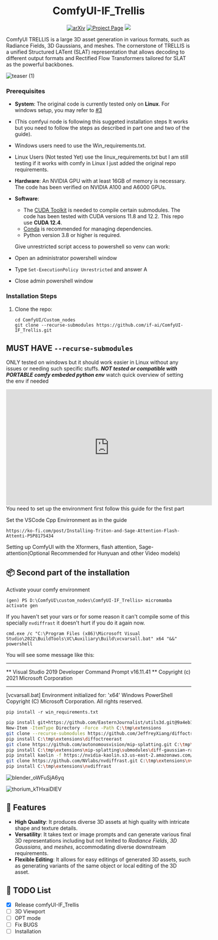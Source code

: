 <h1 align="center">ComfyUI-IF_Trellis</h1>
<p align="center"><a href="https://arxiv.org/abs/2412.01506"><img src='https://img.shields.io/badge/arXiv-Paper-red?logo=arxiv&logoColor=white' alt='arXiv'></a>
<a href='https://trellis3d.github.io'><img src='https://img.shields.io/badge/Project_Page-Website-green?logo=googlechrome&logoColor=white' alt='Project Page'></a>
<a href='https://huggingface.co/spaces/JeffreyXiang/TRELLIS'><img src='https://img.shields.io/badge/%F0%9F%A4%97%20Hugging%20Face-Live_Demo-blue'></a>
</p>
ComfyUI TRELLIS is a large 3D asset generation in various formats, such as Radiance Fields, 3D Gaussians, and meshes. The cornerstone of TRELLIS is a unified Structured LATent (SLAT) representation that allows decoding to different output formats and Rectified Flow Transformers tailored for SLAT as the powerful backbones. 

![teaser (1)](https://github.com/user-attachments/assets/6eee56bd-0936-44a5-b843-be4e87be649f)

### Prerequisites
- **System**: The original code is currently tested only on **Linux**.  For windows setup, you may refer to [#3](https://github.com/microsoft/TRELLIS/issues/3)
- (This comfyui node is following this suggeted installation steps It works but you need to follow the steps as described in part one and two of the guide).
- Windows users need to use the Win_requirements.txt.
- Linux Users (Not tested Yet) use the linux_requirements.txt but I am still testing if it works with comfy in Linux I just added the original repo requirements.  
- **Hardware**: An NVIDIA GPU with at least 16GB of memory is necessary. The code has been verified on NVIDIA A100 and A6000 GPUs.  
- **Software**:   
  - The [CUDA Toolkit](https://developer.nvidia.com/cuda-toolkit-archive) is needed to compile certain submodules. The code has been tested with CUDA versions 11.8 and 12.2.  This repo use **CUDA 12.4**.
  - [Conda](https://docs.anaconda.com/miniconda/install/#quick-command-line-install) is recommended for managing dependencies.  
  - Python version 3.8 or higher is required. 

  Give unrestricted script access to powershell so venv can work:

- Open an administrator powershell window
- Type `Set-ExecutionPolicy Unrestricted` and answer A
- Close admin powershell window

### Installation Steps
1. Clone the repo:
    ```
    cd ComfyUI/Custom_nodes
    git clone --recurse-submodules https://github.com/if-ai/ComfyUI-IF_Trellis.git
    ```
## MUST HAVE `--recurse-submodules`

ONLY tested on windows but it should work easier in Linux without any issues or needing such specific stuffs.
***NOT tested or compatible with PORTABLE comfy embeded python env***
watch quick overview of setting the env if needed
<iframe width="560" height="315" src="https://www.youtube.com/embed/-vEpuYL9I3g" frameborder="0" allow="accelerometer; autoplay; clipboard-write; encrypted-media; gyroscope; picture-in-picture" allowfullscreen></iframe>
You need to set up the environment first
follow this guide for the first part

Set the VSCode Cpp Envirronment as in the guide
  ```
  https://ko-fi.com/post/Installing-Triton-and-Sage-Attention-Flash-Attenti-P5P8175434
  ```
Setting up ComfyUI with the Xformers, flash attention, Sage-attention(Optional Recommended for Hunyuan and other Video models)


<!-- Installation -->
## 📦 Second part of the installation

Activate youur comfy environment
```
(gen) PS D:\ComfyUI\custom_nodes\ComfyUI-IF_Trellis> micromamba activate gen
```
If you haven't set your vars or for some reason it can't compile some of this specially `nvdiffrast`
it doesn't hurt if you do it again now.
```
cmd.exe /c "C:\Program Files (x86)\Microsoft Visual Studio\2022\BuildTools\VC\Auxiliary\Build\vcvarsall.bat" x64 "&&" powershell
```
You will see some message like this:

**********************************************************************
** Visual Studio 2019 Developer Command Prompt v16.11.41
** Copyright (c) 2021 Microsoft Corporation
**********************************************************************
[vcvarsall.bat] Environment initialized for: 'x64'
Windows PowerShell
Copyright (C) Microsoft Corporation. All rights reserved.

```
pip install -r win_requirements.txt
```

```bash
pip install git+https://github.com/EasternJournalist/utils3d.git@9a4eb15e4021b67b12c460c7057d642626897ec8
New-Item -ItemType Directory -Force -Path C:\tmp\extensions
git clone --recurse-submodules https://github.com/JeffreyXiang/diffoctreerast.git C:\tmp\extensions\diffoctreerast
pip install C:\tmp\extensions\diffoctreerast
git clone https://github.com/autonomousvision/mip-splatting.git C:\tmp\extensions\mip-splatting
pip install C:\tmp\extensions\mip-splatting\submodules\diff-gaussian-rasterization\
pip install kaolin -f https://nvidia-kaolin.s3.us-east-2.amazonaws.com/torch-2.4.0_cu121.html
git clone https://github.com/NVlabs/nvdiffrast.git C:\tmp\extensions\nvdiffrast
pip install C:\tmp\extensions\nvdiffrast
```


![blender_oWFuSjA6yq](https://github.com/user-attachments/assets/7d5fb61a-f2f6-4000-ab32-8555d5c6b7da)

![thorium_kTHxaiDIEV](https://github.com/user-attachments/assets/55b95ba4-13c2-4541-ab3a-4cc5750c6727)


## 🌟 Features
- **High Quality**: It produces diverse 3D assets at high quality with intricate shape and texture details.
- **Versatility**: It takes text or image prompts and can generate various final 3D representations including but not limited to *Radiance Fields*, *3D Gaussians*, and *meshes*, accommodating diverse downstream requirements.
- **Flexible Editing**: It allows for easy editings of generated 3D assets, such as generating variants of the same object or local editing of the 3D asset.

<!-- TODO List -->
## 🚧 TODO List
- [x] Release comfyUI-IF_Trellis
- [ ] 3D Viewport 
- [ ] OPT mode
- [ ] Fix BUGS
- [ ] Installation

